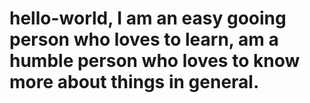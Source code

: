 # hello-world, I am an easy gooing person who loves to learn, am a humble person who loves to know more about things in general.
